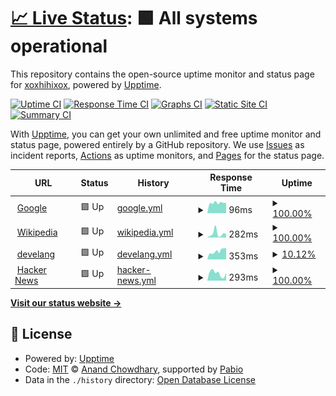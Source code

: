 # [📈 Live Status](https://demo.upptime.js.org): <!--live status--> **🟩 All systems operational**

This repository contains the open-source uptime monitor and status page for [xoxhihixox](https://demo.upptime.js.org), powered by [Upptime](https://github.com/upptime/upptime).

[![Uptime CI](https://github.com/xoxhihixox/uptime/workflows/Uptime%20CI/badge.svg)](https://github.com/xoxhihixox/uptime/actions?query=workflow%3A%22Uptime+CI%22)
[![Response Time CI](https://github.com/xoxhihixox/uptime/workflows/Response%20Time%20CI/badge.svg)](https://github.com/xoxhihixox/uptime/actions?query=workflow%3A%22Response+Time+CI%22)
[![Graphs CI](https://github.com/xoxhihixox/uptime/workflows/Graphs%20CI/badge.svg)](https://github.com/xoxhihixox/uptime/actions?query=workflow%3A%22Graphs+CI%22)
[![Static Site CI](https://github.com/xoxhihixox/uptime/workflows/Static%20Site%20CI/badge.svg)](https://github.com/xoxhihixox/uptime/actions?query=workflow%3A%22Static+Site+CI%22)
[![Summary CI](https://github.com/xoxhihixox/uptime/workflows/Summary%20CI/badge.svg)](https://github.com/xoxhihixox/uptime/actions?query=workflow%3A%22Summary+CI%22)

With [Upptime](https://upptime.js.org), you can get your own unlimited and free uptime monitor and status page, powered entirely by a GitHub repository. We use [Issues](https://github.com/xoxhihixox/uptime/issues) as incident reports, [Actions](https://github.com/xoxhihixox/uptime/actions) as uptime monitors, and [Pages](https://demo.upptime.js.org) for the status page.

<!--start: status pages-->
<!-- This summary is generated by Upptime (https://github.com/upptime/upptime) -->
<!-- Do not edit this manually, your changes will be overwritten -->
<!-- prettier-ignore -->
| URL | Status | History | Response Time | Uptime |
| --- | ------ | ------- | ------------- | ------ |
| <img alt="" src="https://icons.duckduckgo.com/ip3/www.google.com.ico" height="13"> [Google](https://www.google.com) | 🟩 Up | [google.yml](https://github.com/xoxhihixox/uptime/commits/HEAD/history/google.yml) | <details><summary><img alt="Response time graph" src="./graphs/google/response-time-week.png" height="20"> 96ms</summary><br><a href="https://xoxhihixox.github.io/uptime/history/google"><img alt="Response time 94" src="https://img.shields.io/endpoint?url=https%3A%2F%2Fraw.githubusercontent.com%2Fxoxhihixox%2Fuptime%2FHEAD%2Fapi%2Fgoogle%2Fresponse-time.json"></a><br><a href="https://xoxhihixox.github.io/uptime/history/google"><img alt="24-hour response time 84" src="https://img.shields.io/endpoint?url=https%3A%2F%2Fraw.githubusercontent.com%2Fxoxhihixox%2Fuptime%2FHEAD%2Fapi%2Fgoogle%2Fresponse-time-day.json"></a><br><a href="https://xoxhihixox.github.io/uptime/history/google"><img alt="7-day response time 96" src="https://img.shields.io/endpoint?url=https%3A%2F%2Fraw.githubusercontent.com%2Fxoxhihixox%2Fuptime%2FHEAD%2Fapi%2Fgoogle%2Fresponse-time-week.json"></a><br><a href="https://xoxhihixox.github.io/uptime/history/google"><img alt="30-day response time 94" src="https://img.shields.io/endpoint?url=https%3A%2F%2Fraw.githubusercontent.com%2Fxoxhihixox%2Fuptime%2FHEAD%2Fapi%2Fgoogle%2Fresponse-time-month.json"></a><br><a href="https://xoxhihixox.github.io/uptime/history/google"><img alt="1-year response time 94" src="https://img.shields.io/endpoint?url=https%3A%2F%2Fraw.githubusercontent.com%2Fxoxhihixox%2Fuptime%2FHEAD%2Fapi%2Fgoogle%2Fresponse-time-year.json"></a></details> | <details><summary><a href="https://xoxhihixox.github.io/uptime/history/google">100.00%</a></summary><a href="https://xoxhihixox.github.io/uptime/history/google"><img alt="All-time uptime 100.00%" src="https://img.shields.io/endpoint?url=https%3A%2F%2Fraw.githubusercontent.com%2Fxoxhihixox%2Fuptime%2FHEAD%2Fapi%2Fgoogle%2Fuptime.json"></a><br><a href="https://xoxhihixox.github.io/uptime/history/google"><img alt="24-hour uptime 100.00%" src="https://img.shields.io/endpoint?url=https%3A%2F%2Fraw.githubusercontent.com%2Fxoxhihixox%2Fuptime%2FHEAD%2Fapi%2Fgoogle%2Fuptime-day.json"></a><br><a href="https://xoxhihixox.github.io/uptime/history/google"><img alt="7-day uptime 100.00%" src="https://img.shields.io/endpoint?url=https%3A%2F%2Fraw.githubusercontent.com%2Fxoxhihixox%2Fuptime%2FHEAD%2Fapi%2Fgoogle%2Fuptime-week.json"></a><br><a href="https://xoxhihixox.github.io/uptime/history/google"><img alt="30-day uptime 100.00%" src="https://img.shields.io/endpoint?url=https%3A%2F%2Fraw.githubusercontent.com%2Fxoxhihixox%2Fuptime%2FHEAD%2Fapi%2Fgoogle%2Fuptime-month.json"></a><br><a href="https://xoxhihixox.github.io/uptime/history/google"><img alt="1-year uptime 100.00%" src="https://img.shields.io/endpoint?url=https%3A%2F%2Fraw.githubusercontent.com%2Fxoxhihixox%2Fuptime%2FHEAD%2Fapi%2Fgoogle%2Fuptime-year.json"></a></details>
| <img alt="" src="https://icons.duckduckgo.com/ip3/en.wikipedia.org.ico" height="13"> [Wikipedia](https://en.wikipedia.org) | 🟩 Up | [wikipedia.yml](https://github.com/xoxhihixox/uptime/commits/HEAD/history/wikipedia.yml) | <details><summary><img alt="Response time graph" src="./graphs/wikipedia/response-time-week.png" height="20"> 282ms</summary><br><a href="https://xoxhihixox.github.io/uptime/history/wikipedia"><img alt="Response time 204" src="https://img.shields.io/endpoint?url=https%3A%2F%2Fraw.githubusercontent.com%2Fxoxhihixox%2Fuptime%2FHEAD%2Fapi%2Fwikipedia%2Fresponse-time.json"></a><br><a href="https://xoxhihixox.github.io/uptime/history/wikipedia"><img alt="24-hour response time 191" src="https://img.shields.io/endpoint?url=https%3A%2F%2Fraw.githubusercontent.com%2Fxoxhihixox%2Fuptime%2FHEAD%2Fapi%2Fwikipedia%2Fresponse-time-day.json"></a><br><a href="https://xoxhihixox.github.io/uptime/history/wikipedia"><img alt="7-day response time 282" src="https://img.shields.io/endpoint?url=https%3A%2F%2Fraw.githubusercontent.com%2Fxoxhihixox%2Fuptime%2FHEAD%2Fapi%2Fwikipedia%2Fresponse-time-week.json"></a><br><a href="https://xoxhihixox.github.io/uptime/history/wikipedia"><img alt="30-day response time 204" src="https://img.shields.io/endpoint?url=https%3A%2F%2Fraw.githubusercontent.com%2Fxoxhihixox%2Fuptime%2FHEAD%2Fapi%2Fwikipedia%2Fresponse-time-month.json"></a><br><a href="https://xoxhihixox.github.io/uptime/history/wikipedia"><img alt="1-year response time 204" src="https://img.shields.io/endpoint?url=https%3A%2F%2Fraw.githubusercontent.com%2Fxoxhihixox%2Fuptime%2FHEAD%2Fapi%2Fwikipedia%2Fresponse-time-year.json"></a></details> | <details><summary><a href="https://xoxhihixox.github.io/uptime/history/wikipedia">100.00%</a></summary><a href="https://xoxhihixox.github.io/uptime/history/wikipedia"><img alt="All-time uptime 100.00%" src="https://img.shields.io/endpoint?url=https%3A%2F%2Fraw.githubusercontent.com%2Fxoxhihixox%2Fuptime%2FHEAD%2Fapi%2Fwikipedia%2Fuptime.json"></a><br><a href="https://xoxhihixox.github.io/uptime/history/wikipedia"><img alt="24-hour uptime 100.00%" src="https://img.shields.io/endpoint?url=https%3A%2F%2Fraw.githubusercontent.com%2Fxoxhihixox%2Fuptime%2FHEAD%2Fapi%2Fwikipedia%2Fuptime-day.json"></a><br><a href="https://xoxhihixox.github.io/uptime/history/wikipedia"><img alt="7-day uptime 100.00%" src="https://img.shields.io/endpoint?url=https%3A%2F%2Fraw.githubusercontent.com%2Fxoxhihixox%2Fuptime%2FHEAD%2Fapi%2Fwikipedia%2Fuptime-week.json"></a><br><a href="https://xoxhihixox.github.io/uptime/history/wikipedia"><img alt="30-day uptime 100.00%" src="https://img.shields.io/endpoint?url=https%3A%2F%2Fraw.githubusercontent.com%2Fxoxhihixox%2Fuptime%2FHEAD%2Fapi%2Fwikipedia%2Fuptime-month.json"></a><br><a href="https://xoxhihixox.github.io/uptime/history/wikipedia"><img alt="1-year uptime 100.00%" src="https://img.shields.io/endpoint?url=https%3A%2F%2Fraw.githubusercontent.com%2Fxoxhihixox%2Fuptime%2FHEAD%2Fapi%2Fwikipedia%2Fuptime-year.json"></a></details>
| <img alt="" src="https://icons.duckduckgo.com/ip3/develang.international.gc.ca.ico" height="13"> [develang](https://develang.international.gc.ca) | 🟩 Up | [develang.yml](https://github.com/xoxhihixox/uptime/commits/HEAD/history/develang.yml) | <details><summary><img alt="Response time graph" src="./graphs/develang/response-time-week.png" height="20"> 353ms</summary><br><a href="https://xoxhihixox.github.io/uptime/history/develang"><img alt="Response time 302" src="https://img.shields.io/endpoint?url=https%3A%2F%2Fraw.githubusercontent.com%2Fxoxhihixox%2Fuptime%2FHEAD%2Fapi%2Fdevelang%2Fresponse-time.json"></a><br><a href="https://xoxhihixox.github.io/uptime/history/develang"><img alt="24-hour response time 437" src="https://img.shields.io/endpoint?url=https%3A%2F%2Fraw.githubusercontent.com%2Fxoxhihixox%2Fuptime%2FHEAD%2Fapi%2Fdevelang%2Fresponse-time-day.json"></a><br><a href="https://xoxhihixox.github.io/uptime/history/develang"><img alt="7-day response time 353" src="https://img.shields.io/endpoint?url=https%3A%2F%2Fraw.githubusercontent.com%2Fxoxhihixox%2Fuptime%2FHEAD%2Fapi%2Fdevelang%2Fresponse-time-week.json"></a><br><a href="https://xoxhihixox.github.io/uptime/history/develang"><img alt="30-day response time 302" src="https://img.shields.io/endpoint?url=https%3A%2F%2Fraw.githubusercontent.com%2Fxoxhihixox%2Fuptime%2FHEAD%2Fapi%2Fdevelang%2Fresponse-time-month.json"></a><br><a href="https://xoxhihixox.github.io/uptime/history/develang"><img alt="1-year response time 302" src="https://img.shields.io/endpoint?url=https%3A%2F%2Fraw.githubusercontent.com%2Fxoxhihixox%2Fuptime%2FHEAD%2Fapi%2Fdevelang%2Fresponse-time-year.json"></a></details> | <details><summary><a href="https://xoxhihixox.github.io/uptime/history/develang">10.12%</a></summary><a href="https://xoxhihixox.github.io/uptime/history/develang"><img alt="All-time uptime 33.98%" src="https://img.shields.io/endpoint?url=https%3A%2F%2Fraw.githubusercontent.com%2Fxoxhihixox%2Fuptime%2FHEAD%2Fapi%2Fdevelang%2Fuptime.json"></a><br><a href="https://xoxhihixox.github.io/uptime/history/develang"><img alt="24-hour uptime 0.00%" src="https://img.shields.io/endpoint?url=https%3A%2F%2Fraw.githubusercontent.com%2Fxoxhihixox%2Fuptime%2FHEAD%2Fapi%2Fdevelang%2Fuptime-day.json"></a><br><a href="https://xoxhihixox.github.io/uptime/history/develang"><img alt="7-day uptime 10.12%" src="https://img.shields.io/endpoint?url=https%3A%2F%2Fraw.githubusercontent.com%2Fxoxhihixox%2Fuptime%2FHEAD%2Fapi%2Fdevelang%2Fuptime-week.json"></a><br><a href="https://xoxhihixox.github.io/uptime/history/develang"><img alt="30-day uptime 33.98%" src="https://img.shields.io/endpoint?url=https%3A%2F%2Fraw.githubusercontent.com%2Fxoxhihixox%2Fuptime%2FHEAD%2Fapi%2Fdevelang%2Fuptime-month.json"></a><br><a href="https://xoxhihixox.github.io/uptime/history/develang"><img alt="1-year uptime 33.98%" src="https://img.shields.io/endpoint?url=https%3A%2F%2Fraw.githubusercontent.com%2Fxoxhihixox%2Fuptime%2FHEAD%2Fapi%2Fdevelang%2Fuptime-year.json"></a></details>
| <img alt="" src="https://icons.duckduckgo.com/ip3/news.ycombinator.com.ico" height="13"> [Hacker News](https://news.ycombinator.com) | 🟩 Up | [hacker-news.yml](https://github.com/xoxhihixox/uptime/commits/HEAD/history/hacker-news.yml) | <details><summary><img alt="Response time graph" src="./graphs/hacker-news/response-time-week.png" height="20"> 293ms</summary><br><a href="https://xoxhihixox.github.io/uptime/history/hacker-news"><img alt="Response time 354" src="https://img.shields.io/endpoint?url=https%3A%2F%2Fraw.githubusercontent.com%2Fxoxhihixox%2Fuptime%2FHEAD%2Fapi%2Fhacker-news%2Fresponse-time.json"></a><br><a href="https://xoxhihixox.github.io/uptime/history/hacker-news"><img alt="24-hour response time 95" src="https://img.shields.io/endpoint?url=https%3A%2F%2Fraw.githubusercontent.com%2Fxoxhihixox%2Fuptime%2FHEAD%2Fapi%2Fhacker-news%2Fresponse-time-day.json"></a><br><a href="https://xoxhihixox.github.io/uptime/history/hacker-news"><img alt="7-day response time 293" src="https://img.shields.io/endpoint?url=https%3A%2F%2Fraw.githubusercontent.com%2Fxoxhihixox%2Fuptime%2FHEAD%2Fapi%2Fhacker-news%2Fresponse-time-week.json"></a><br><a href="https://xoxhihixox.github.io/uptime/history/hacker-news"><img alt="30-day response time 354" src="https://img.shields.io/endpoint?url=https%3A%2F%2Fraw.githubusercontent.com%2Fxoxhihixox%2Fuptime%2FHEAD%2Fapi%2Fhacker-news%2Fresponse-time-month.json"></a><br><a href="https://xoxhihixox.github.io/uptime/history/hacker-news"><img alt="1-year response time 354" src="https://img.shields.io/endpoint?url=https%3A%2F%2Fraw.githubusercontent.com%2Fxoxhihixox%2Fuptime%2FHEAD%2Fapi%2Fhacker-news%2Fresponse-time-year.json"></a></details> | <details><summary><a href="https://xoxhihixox.github.io/uptime/history/hacker-news">100.00%</a></summary><a href="https://xoxhihixox.github.io/uptime/history/hacker-news"><img alt="All-time uptime 100.00%" src="https://img.shields.io/endpoint?url=https%3A%2F%2Fraw.githubusercontent.com%2Fxoxhihixox%2Fuptime%2FHEAD%2Fapi%2Fhacker-news%2Fuptime.json"></a><br><a href="https://xoxhihixox.github.io/uptime/history/hacker-news"><img alt="24-hour uptime 100.00%" src="https://img.shields.io/endpoint?url=https%3A%2F%2Fraw.githubusercontent.com%2Fxoxhihixox%2Fuptime%2FHEAD%2Fapi%2Fhacker-news%2Fuptime-day.json"></a><br><a href="https://xoxhihixox.github.io/uptime/history/hacker-news"><img alt="7-day uptime 100.00%" src="https://img.shields.io/endpoint?url=https%3A%2F%2Fraw.githubusercontent.com%2Fxoxhihixox%2Fuptime%2FHEAD%2Fapi%2Fhacker-news%2Fuptime-week.json"></a><br><a href="https://xoxhihixox.github.io/uptime/history/hacker-news"><img alt="30-day uptime 100.00%" src="https://img.shields.io/endpoint?url=https%3A%2F%2Fraw.githubusercontent.com%2Fxoxhihixox%2Fuptime%2FHEAD%2Fapi%2Fhacker-news%2Fuptime-month.json"></a><br><a href="https://xoxhihixox.github.io/uptime/history/hacker-news"><img alt="1-year uptime 100.00%" src="https://img.shields.io/endpoint?url=https%3A%2F%2Fraw.githubusercontent.com%2Fxoxhihixox%2Fuptime%2FHEAD%2Fapi%2Fhacker-news%2Fuptime-year.json"></a></details>

<!--end: status pages-->

[**Visit our status website →**](https://demo.upptime.js.org)

## 📄 License

- Powered by: [Upptime](https://github.com/upptime/upptime)
- Code: [MIT](./LICENSE) © [Anand Chowdhary](https://anandchowdhary.com), supported by [Pabio](https://pabio.com)
- Data in the `./history` directory: [Open Database License](https://opendatacommons.org/licenses/odbl/1-0/)
